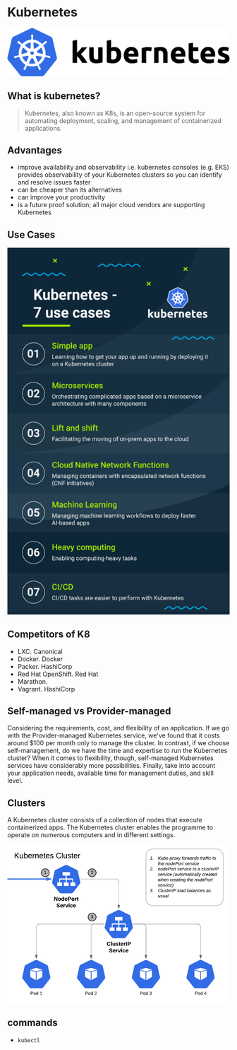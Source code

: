 # Kubernetes
![](imgs/kubernetes.png)
## What is kubernetes?
> Kubernetes, also known as K8s, is an open-source system for automating deployment, scaling, and management of containerized applications.
 
## Advantages 
- improve availability and observability i.e. kubernetes consoles (e.g. EKS) provides observability of your Kubernetes clusters so you can identify and resolve issues faster
- can be cheaper than its alternatives
- can improve your productivity
- is a future proof solution; all major cloud vendors are supporting Kubernetes

## Use Cases

![](imgs/use.png)


## Competitors of K8
- LXC. Canonical
 -   Docker. Docker
 -   Packer. HashiCorp
 -   Red Hat OpenShift. Red Hat
 -   Marathon.
 -   Vagrant. HashiCorp


## Self-managed vs Provider-managed

Considering the requirements, cost, and flexibility of an application.
If we go with the Provider-managed Kubernetes service, we've found that it costs around $100 per month only to manage the cluster.
In contrast, if we choose self-management, do we have the time and expertise to run the Kubernetes cluster? When it comes to flexibility, though, self-managed Kubernetes services have considerably more possibilities.
Finally, take into account your application needs, available time for management duties, and skill level. 

## Clusters

A Kubernetes cluster consists of a collection of nodes that execute containerized apps. The Kubernetes cluster enables the programme to operate on numerous computers and in different settings. 

![](imgs/cluster.png)

## commands
- `kubectl`
